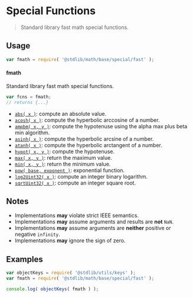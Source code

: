 <!--

@license Apache-2.0

Copyright (c) 2018 The Stdlib Authors.

Licensed under the Apache License, Version 2.0 (the "License");
you may not use this file except in compliance with the License.
You may obtain a copy of the License at

   http://www.apache.org/licenses/LICENSE-2.0

Unless required by applicable law or agreed to in writing, software
distributed under the License is distributed on an "AS IS" BASIS,
WITHOUT WARRANTIES OR CONDITIONS OF ANY KIND, either express or implied.
See the License for the specific language governing permissions and
limitations under the License.

-->

# Special Functions

> Standard library fast math special functions.

<section class="usage">

## Usage

```javascript
var fmath = require( '@stdlib/math/base/special/fast' );
```

#### fmath

Standard library fast math special functions. 

```javascript
var fcns = fmath;
// returns {...}
```

<!-- <toc pattern="*"> -->

<div class="namespace-toc">

-   <span class="signature">[`abs( x )`][@stdlib/math/base/special/fast/abs]</span><span class="delimiter">: </span><span class="description">compute an absolute value.</span>
-   <span class="signature">[`acosh( x )`][@stdlib/math/base/special/fast/acosh]</span><span class="delimiter">: </span><span class="description">compute the hyperbolic arccosine of a number.</span>
-   <span class="signature">[`ampbm( x, y )`][@stdlib/math/base/special/fast/alpha-max-plus-beta-min]</span><span class="delimiter">: </span><span class="description">compute the hypotenuse using the alpha max plus beta min algorithm.</span>
-   <span class="signature">[`asinh( x )`][@stdlib/math/base/special/fast/asinh]</span><span class="delimiter">: </span><span class="description">compute the hyperbolic arcsine of a number.</span>
-   <span class="signature">[`atanh( x )`][@stdlib/math/base/special/fast/atanh]</span><span class="delimiter">: </span><span class="description">compute the hyperbolic arctangent of a number.</span>
-   <span class="signature">[`hypot( x, y )`][@stdlib/math/base/special/fast/hypot]</span><span class="delimiter">: </span><span class="description">compute the hypotenuse.</span>
-   <span class="signature">[`max( x, y )`][@stdlib/math/base/special/fast/max]</span><span class="delimiter">: </span><span class="description">return the maximum value.</span>
-   <span class="signature">[`min( x, y )`][@stdlib/math/base/special/fast/min]</span><span class="delimiter">: </span><span class="description">return the minimum value.</span>
-   <span class="signature">[`pow( base, exponent )`][@stdlib/math/base/special/fast/pow-int]</span><span class="delimiter">: </span><span class="description">exponential function.</span>
-   <span class="signature">[`log2Uint32( x )`][@stdlib/math/base/special/fast/uint32-log2]</span><span class="delimiter">: </span><span class="description">compute an integer binary logarithm.</span>
-   <span class="signature">[`sqrtUint32( x )`][@stdlib/math/base/special/fast/uint32-sqrt]</span><span class="delimiter">: </span><span class="description">compute an integer square root.</span>

</div>

<!-- </toc> -->

</section>

<!-- /.usage -->

<!-- Package notes. Make sure to keep an empty line after the `section` element and another before the `/section` close. -->

<section class="notes">

## Notes

-   Implementations **may** violate strict IEEE semantics.
-   Implementations **may** assume arguments and results are **not** `NaN`.
-   Implementations **may** assume arguments are **neither** positive or negative `infinity`.
-   Implementations **may** ignore the sign of zero. 

</section>

<!-- /.notes -->

<section class="examples">

## Examples

<!-- TODO: better examples -->

<!-- eslint no-undef: "error" -->

```javascript
var objectKeys = require( '@stdlib/utils/keys' );
var fmath = require( '@stdlib/math/base/special/fast' );

console.log( objectKeys( fmath ) );
```

</section>

<!-- /.examples -->

<section class="links">

<!-- <toc-links> -->

[@stdlib/math/base/special/fast/abs]: https://github.com/stdlib-js/stdlib/tree/develop/lib/node_modules/%40stdlib/math/base/special/fast/abs

[@stdlib/math/base/special/fast/acosh]: https://github.com/stdlib-js/stdlib/tree/develop/lib/node_modules/%40stdlib/math/base/special/fast/acosh

[@stdlib/math/base/special/fast/alpha-max-plus-beta-min]: https://github.com/stdlib-js/stdlib/tree/develop/lib/node_modules/%40stdlib/math/base/special/fast/alpha-max-plus-beta-min

[@stdlib/math/base/special/fast/asinh]: https://github.com/stdlib-js/stdlib/tree/develop/lib/node_modules/%40stdlib/math/base/special/fast/asinh

[@stdlib/math/base/special/fast/atanh]: https://github.com/stdlib-js/stdlib/tree/develop/lib/node_modules/%40stdlib/math/base/special/fast/atanh

[@stdlib/math/base/special/fast/hypot]: https://github.com/stdlib-js/stdlib/tree/develop/lib/node_modules/%40stdlib/math/base/special/fast/hypot

[@stdlib/math/base/special/fast/max]: https://github.com/stdlib-js/stdlib/tree/develop/lib/node_modules/%40stdlib/math/base/special/fast/max

[@stdlib/math/base/special/fast/min]: https://github.com/stdlib-js/stdlib/tree/develop/lib/node_modules/%40stdlib/math/base/special/fast/min

[@stdlib/math/base/special/fast/pow-int]: https://github.com/stdlib-js/stdlib/tree/develop/lib/node_modules/%40stdlib/math/base/special/fast/pow-int

[@stdlib/math/base/special/fast/uint32-log2]: https://github.com/stdlib-js/stdlib/tree/develop/lib/node_modules/%40stdlib/math/base/special/fast/uint32-log2

[@stdlib/math/base/special/fast/uint32-sqrt]: https://github.com/stdlib-js/stdlib/tree/develop/lib/node_modules/%40stdlib/math/base/special/fast/uint32-sqrt

<!-- </toc-links> -->

</section>

<!-- /.links -->
